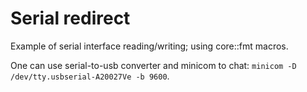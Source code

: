 # Serial redirect

Example of serial interface reading/writing; using core::fmt macros.

One can use serial-to-usb converter and minicom to chat: `minicom -D /dev/tty.usbserial-A20027Ve -b 9600`.
